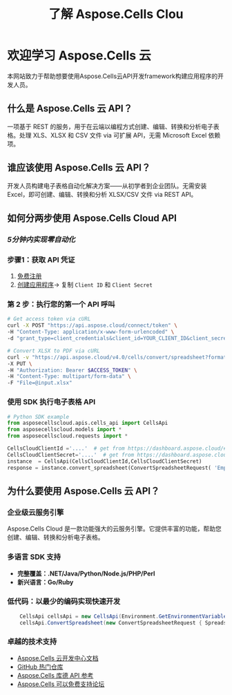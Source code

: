 ﻿---
title: 了解 Aspose.Cells Clou
type: docs
url: /zh/learn
aliases: [/learn-aspose-cells-cloud]
linktitle: 李尔王
description: 欢迎了解Aspose.Cells云
weight: 15
kwords: Excel, Office 云, REST API, 电子表格, PDF, CSV, Json, Markdown, 欢迎学习 Aspose.Cells 云
---
# 欢迎学习 Aspose.Cells 云

本网站致力于帮助想要使用Aspose.Cells云API开发framework构建应用程序的开发人员。

## 什么是 Aspose.Cells 云 API？

一项基于 REST 的服务，用于在云端以编程方式创建、编辑、转换和分析电子表格。处理 XLS、XLSX 和 CSV 文件 via 可扩展 API，无需 Microsoft Excel 依赖项。

## 谁应该使用 Aspose.Cells 云 API？

开发人员构建电子表格自动化解决方案——从初学者到企业团队。无需安装 Excel，即可创建、编辑、转换和分析 XLSX/CSV 文件 via REST API。

## **如何分两步使用 Aspose.Cells Cloud API**

### *5分钟内实现零自动化*

### 步骤1：**获取 API 凭证**

1. [免费注册](https://dashboard.aspose.cloud/signup)  
2. [创建应用程序](https://dashboard.aspose.cloud/applications)→ 复制 `Client ID` 和 `Client Secret`  

### 第 2 步：**执行您的第一个 API 呼叫**

```bash
# Get access token via cURL
curl -X POST "https://api.aspose.cloud/connect/token" \
-H "Content-Type: application/x-www-form-urlencoded" \
-d "grant_type=client_credentials&client_id=YOUR_CLIENT_ID&client_secret=YOUR_CLIENT_SECRET"

# Convert XLSX to PDF via cURL
curl -v "https://api.aspose.cloud/v4.0/cells/convert/spreadsheet?format=PDF" \
-X PUT \
-H "Authorization: Bearer $ACCESS_TOKEN" \
-H "Content-Type: multipart/form-data" \
-F "File=@input.xlsx"
```

### **使用 SDK 执行电子表格 API**

```python
# Python SDK example
from asposecellscloud.apis.cells_api import CellsApi
from asposecellscloud.models import *
from asposecellscloud.requests import *

CellsCloudClientId ='....'  # get from https://dashboard.aspose.cloud/#/applications
CellsCloudClientSecret='....'  # get from https://dashboard.aspose.cloud/#/applications
instance  = CellsApi(CellsCloudClientId,CellsCloudClientSecret)
response = instance.convert_spreadsheet(ConvertSpreadsheetRequest( 'EmployeeSalesSummary.xlsx', 'pdf') , local_outpath = "EmployeeSalesSummary.pdf")

```

## 为什么要使用 Aspose.Cells 云 API？

### 企业级云服务引擎

Aspose.Cells Cloud 是一款功能强大的云服务引擎。它提供丰富的功能，帮助您创建、编辑、转换和分析电子表格。

### 多语言 SDK 支持

- **完整覆盖：.NET/Java/Python/Node.js/PHP/Perl**
- **新兴语言：Go/Ruby**

### 低代码：以最少的编码实现快速开发

```C#
    CellsApi cellsApi = new CellsApi(Environment.GetEnvironmentVariable("CellsCloudClientId"), Environment.GetEnvironmentVariable("CellsCloudClientSecret"));
    cellsApi.ConvertSpreadsheet(new ConvertSpreadsheetRequest { Spreadsheet = "EmployeeSalesSummary.xlsx", format = "pdf" }, "EmployeeSalesSummary.pdf");
```

### 卓越的技术支持

- [Aspose.Cells 云开发中心文档](https://docs.aspose.cloud/cells/)
- [GitHub 热门仓库](https://github.com/aspose-cells-cloud)
- [Aspose.Cells 库德 API 参考](https://reference.aspose.cloud/cells)
- [Aspose.Cells 可以免费支持论坛](https://forum.aspose.cloud/c/cells/7)

